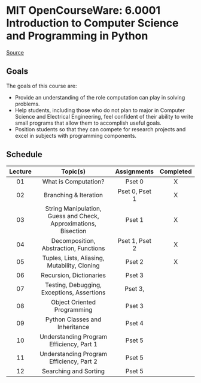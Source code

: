 # MIT OpenCourseWare: 6.0001 Introduction to Computer Science and Programming in Python

[Source](https://ocw.mit.edu/courses/6-0001-introduction-to-computer-science-and-programming-in-python-fall-2016/)

## Goals

The goals of this course are:

* Provide an understanding of the role computation can play in solving problems.
* Help students, including those who do not plan to major in Computer Science and Electrical Engineering, feel confident of their ability to write small programs that allow them to accomplish useful goals.
* Position students so that they can compete for research projects and excel in subjects with programming components.

## Schedule

| Lecture | Topic(s)                                                        | Assignments    | Completed |
|:-------:|:---------------------------------------------------------------:|:--------------:|:---------:|
| 01      | What is Computation?                                            | Pset 0         | X         |
| 02      | Branching & Iteration                                           | Pset 0, Pset 1 | X         |
| 03      | String Manipulation, Guess and Check, Approximations, Bisection | Pset 1         | X         |
| 04      | Decomposition, Abstraction, Functions                           | Pset 1, Pset 2 | X         |
| 05      | Tuples, Lists, Aliasing, Mutability, Cloning                    | Pset 2         | X         |
| 06      | Recursion, Dictionaries                                         | Pset 3         |           |
| 07      | Testing, Debugging, Exceptions, Assertions                      | Pset 3,        |           |
| 08      | Object Oriented Programming                                     | Pset 3         |           |
| 09      | Python Classes and Inheritance                                  | Pset 4         |           |
| 10      | Understanding Program Efficiency, Part 1                        | Pset 5         |           |
| 11      | Understanding Program Efficiency, Part 2                        | Pset 5         |           |
| 12      | Searching and Sorting                                           | Pset 5         |           |
